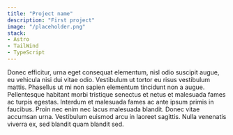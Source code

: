 ```yaml
---
title: "Project name"
description: "First project"
image: "/placeholder.png"
stack:
- Astro
- TailWind
- TypeScript
---
```


Donec efficitur, urna eget consequat elementum, nisl odio suscipit augue, eu vehicula nisi dui vitae odio. Vestibulum ut tortor eu risus vestibulum mattis. Phasellus ut mi non sapien elementum tincidunt non a augue. Pellentesque habitant morbi tristique senectus et netus et malesuada fames ac turpis egestas. Interdum et malesuada fames ac ante ipsum primis in faucibus. Proin nec enim nec lacus malesuada blandit. Donec vitae accumsan urna. Vestibulum euismod arcu in laoreet sagittis. Nulla venenatis viverra ex, sed blandit quam blandit sed. 

